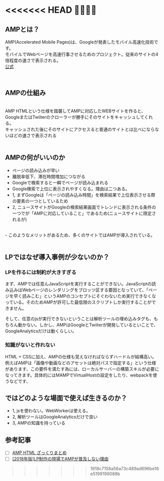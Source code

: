 <<<<<<< HEAD

=======


## AMPとは？

AMP(Accelerated Mobile Pages)は、Googleが発表したモバイル高速化技術です。<br>
モバイルでWebページを高速行事させるためのプロジェクト。従来のサイトの4倍程度の速さで表示される。<br>
<a href="https://amp.dev/">公式</a>




<br>


## AMPの仕組み

<br>
AMP HTMLという仕様を踏襲してAMPに対応したWEBサイトを作ると、GoogleまたはTwiiterのクローラーが勝手にそのサイトをキャッシュしてくれる。<br>
キャッシュされた後にそのサイトにアクセスると普通のサイトとは比べにならないほどの速さで表示される<br>

<br>

## AMPの何がいいのか


- ページの読み込みが早い
- 離脱率低下、滞在時間増加につながる
- Googleで検索すると一瞬でページが読み込まれる
- Google検索で上位に表示されやすくなる。理由は二つある。
- 1, まずGoogleは「ページの読み込み時間」を検索結果で上位表示させる際の要素の一つとしているため
- 2, ニュースサイトがGoogleの検索結果画面でトレンドに表示される条件の一つでが「AMPに対応していること」であるため(ニュースサイトに限定されるが)
<br>
- このようなメリットがあるため、多くのサイトではAMPが導入されている。


<br>
<br>

## LPではなぜ導入事例が少ないのか？

### LPを作るには制約が大きすぎる

まず、AMPでは任意んJavaScriptを実行することができない。JavaScriptの読み込みはWebページのレンダリングをブロッツ区する要因となっていて、「ページを早く読みこむ」というAMPのコンセプトにそぐわないため実行できなくなっている。そのためAMPが許可した最低限のスクリプトしか実行することができません。<br>

そして、任意のjsが実行できないということは解析ツールの埋め込みタグも、もちろん動かない。しかし、AMPはGoogleとTwiiterが開発しているといことで、GoogleAnalyticsだけは動くらしい。
<br>



### 知識がないと作れない

HTML + CSSに加え、AMPの仕様も覚えなければならずハードルが結構高い。
<br>
例えばAMPは「画像や動画などのアセットは絶対パスで指定する」という仕様があります、この要件を満たす為には、ローカルサーバーの構築スキルが必要になってきます。具体的にはMAMPでVirtualHostの設定をしたり、webpackを使うなどです、



## ではどのような場面で使えば生きるのか？

- 1, jsを使わない。WebWorkerは使える。
- 2, 解析ツールはGoogleAnalyticsだけで良い
- 3, AMPの知識を持っている






## 参考記事

- [ ] <a href="https://qiita.com/lqd_jp/items/532e25454f156d77856f">AMP HTML ざっくりまとめ</a>
- [ ] <a href="https://qiita.com/daisukeoda/items/50071b8b6f679a4e018a">[2018年版]LP制作の現場でAMPが普及しない理由</a>
>>>>>>> 1918c7158a56a73c489ad696be16e5199199088b
